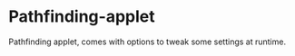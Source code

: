 Pathfinding-applet
==================

Pathfinding applet, comes with options to tweak some settings at runtime.